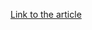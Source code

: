 [Link to the article](https://cybersecuritynews.com/100-auto-dealers-hacked-with-a-clickfix-webpage/)
